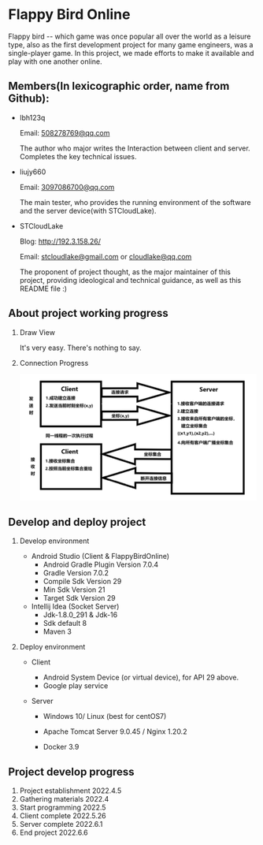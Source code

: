 # Flappy Bird Online
Flappy bird -- which game was once popular all over the world as a leisure type, also as the first development project for many game engineers, was a single-player game. In this project, we made efforts to make it available and play with one another online.

## Members(In lexicographic order, name from Github):

- lbh123q

  Email: 508278769@qq.com

  The author who major writes the Interaction between client and server. Completes the key technical issues.

- liujy660

  Email: 3097086700@qq.com

  The main tester, who provides the running environment of the software and the server device(with STCloudLake).

- STCloudLake

  Blog: http://192.3.158.26/

  Email: stcloudlake@gmail.com or cloudlake@qq.com

  The proponent of project thought, as the major maintainer of this project, providing ideological and technical guidance, as well as this README file :)

## About project working progress

1. Draw View

   It's very easy. There's nothing to say.

2. Connection Progress

   ![交互流程图](https://raw.githubusercontent.com/NENU-A624/FlappyBirdOnline/master/README/%E4%BA%A4%E4%BA%92%E6%B5%81%E7%A8%8B%E5%9B%BE.png)

## Develop and deploy project

1. Develop environment

   - Android Studio (Client & FlappyBirdOnline)
     - Android Gradle Plugin Version 7.0.4
     - Gradle Version 7.0.2
     - Compile Sdk Version 29
     - Min Sdk Version 21
     - Target Sdk Version 29
   - Intellij Idea (Socket Server)
     - Jdk-1.8.0_291 & Jdk-16
     - Sdk default 8
     - Maven 3

2. Deploy environment

   - Client

     - Android System Device (or virtual device), for API 29 above.
     - Google play service

   - Server

     - Windows 10/ Linux (best for centOS7)

     - Apache Tomcat Server 9.0.45 / Nginx 1.20.2
     - Docker 3.9

## Project develop progress

1. Project establishment 2022.4.5 
2. Gathering materials 2022.4
3. Start programming 2022.5
4. Client complete 2022.5.26
5. Server complete 2022.6.1
6. End project 2022.6.6







